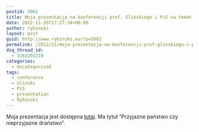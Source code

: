 ```yaml
---
postid: 5062
title: Moja prezentacja na konferencji prof. Glińskiego i PiS na temat sprawnego rządzenia
date: 2012-11-26T17:27:34+00:00
author: rybinski
layout: post
guid: http://www.rybinski.eu/?p=5062
permalink: /2012/11/moja-prezentacja-na-konferencji-prof-glinskiego-i-pis-na-temat-sprawnego-rzadzenia/
dsq_thread_id:
  - 3163291219
categories:
  - Uncategorized
tags:
  - conference
  - Glinski
  - PiS
  - presentation
  - Rybinski
---
```

Moja prezentacja jest dostępna [tutaj](http://resources.rybinski.eu/resources/viewResource:f7921762-37e5-11e2-b852-001b24eff4d8). Ma tytuł “Przyjazne państwo czy nieprzyjazne draństwo”.

 
